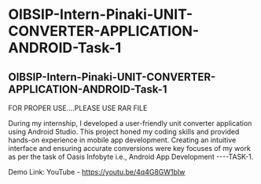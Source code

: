 # OIBSIP-Intern-Pinaki-UNIT-CONVERTER-APPLICATION-ANDROID-Task-1
OIBSIP-Intern-Pinaki-UNIT-CONVERTER-APPLICATION-ANDROID-Task-1
---

FOR PROPER USE....PLEASE USE RAR FILE


During my internship, I developed a user-friendly unit converter application using Android Studio. This project honed my coding skills and provided hands-on experience in mobile app development. Creating an intuitive interface and ensuring accurate conversions were key focuses of my work as per the task of Oasis Infobyte i.e., Android App Development ----TASK-1.


Demo Link: YouTube - https://youtu.be/4q4G8GW1bIw
